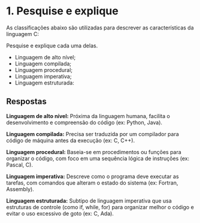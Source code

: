 # 1. Pesquise e explique

As classificações abaixo são utilizadas para descrever as características da linguagem C: 

Pesquise e explique cada uma delas.

* Linguagem de alto nível;
* Linguagem compilada;
* Linguagem procedural;
* Linguagem imperativa;
* Linguagem estruturada:

## Respostas 

**Linguagem de alto nível:** Próxima da linguagem humana, facilita o desenvolvimento e compreensão do código (ex: Python, Java).

**Linguagem compilada:** Precisa ser traduzida por um compilador para código de máquina antes da execução (ex: C, C++).

**Linguagem procedural:** Baseia-se em procedimentos ou funções para organizar o código, com foco em uma sequência lógica de instruções (ex: Pascal, C).

**Linguagem imperativa:** Descreve como o programa deve executar as tarefas, com comandos que alteram o estado do sistema (ex: Fortran, Assembly).

**Linguagem estruturada:** Subtipo de linguagem imperativa que usa estruturas de controle (como if, while, for) para organizar melhor o código e evitar o uso excessivo de goto (ex: C, Ada).
